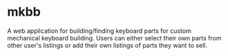 # mkbb
A web application for building/finding keyboard parts for custom mechanical keyboard building. Users can either select their own parts from other user's listings or add their own listings of parts they want to sell. 
